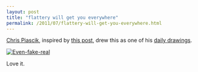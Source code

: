 ```yaml
---
layout: post
title: "flattery will get you everywhere"
permalink: /2011/07/flattery-will-get-you-everywhere.html
---
```


<p><a href="http://chrispiascik.com/">Chris Piascik</a>, inspired by <a href="http://www.sippey.com/2010/11/even-if-its-fake-its-real.html">this post</a>, drew this as one of his <a href="http://chrispiascik.com/category/daily-drawings/">daily drawings</a>.</p>

<p><a style="display: inline;" href="http://chrispiascik.com/daily-drawings/even-if-its-fake/"><img class="asset  asset-image at-xid-6a00d8341c4f5f53ef01539019d945970b" alt="Even-fake-real" title="Even-fake-real" src="http://sippey.typepad.com/.a/6a00d8341c4f5f53ef01539019d945970b-500wi" /></a></p>

<p>Love it.</p>



